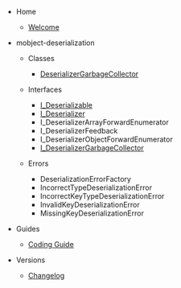 - Home

  - [Welcome](/)

- mobject-deserialization

  - Classes

    - [DeserializerGarbageCollector](DeserializerGarbageCollector.md)

  - Interfaces

    - [I_Deserializable](I_Deserializable.md)
    - [I_Deserializer](I_Deserializer.md)
    - I_DeserializerArrayForwardEnumerator
    - I_DeserializerFeedback
    - I_DeserializerObjectForwardEnumerator
    - [I_DeserializerGarbageCollector](I_DeserializerGarbageCollector.md)

  - Errors

    - DeserializationErrorFactory
    - IncorrectTypeDeserializationError
    - IncorrectKeyTypeDeserializationError
    - InvalidKeyDeserializationError
    - MissingKeyDeserializationError

- Guides

  - [Coding Guide](https://mobject-dev-team.github.io/mobject-coding-convention/#/)

- Versions

  - [Changelog](changelog.md)
